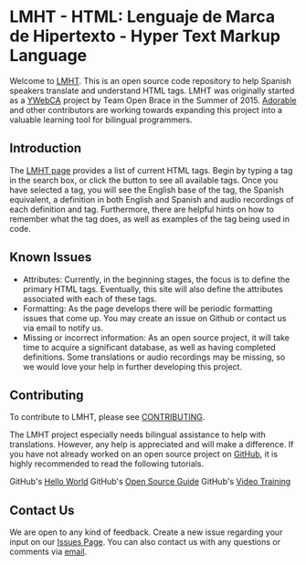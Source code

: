 # LMHT - HTML: Lenguaje de Marca de Hipertexto - Hyper Text Markup Language

Welcome to [LMHT].  This is an open source code repository to help Spanish speakers translate and understand HTML tags.  LMHT was originally started as a [YWebCA] project by Team Open Brace in the Summer of 2015. [Adorable] and other contributors are working towards expanding this project into a valuable learning tool for bilingual programmers.  

[LMHT]: http://lmht.github.io/
[YWebCA]: http://ywebca.org/
[Adorable]:  http://adorable.io/

## Introduction

The [LMHT page] provides a list of current HTML tags.  Begin by typing a tag in the search box, or click the button to see all available tags.  Once you have selected a tag, you will see the English base of the tag, the Spanish equivalent, a definition in both English and Spanish and audio recordings of each definition and tag.  Furthermore, there are helpful hints on how to remember what the tag does, as well as examples of the tag being used in code.

[LMHT page]:  http://lmht.github.io/


## Known Issues

* Attributes: Currently, in the beginning stages, the focus is to define the primary HTML tags.  Eventually, this site will also define the attributes associated with each of these tags.
* Formatting: As the page develops there will be periodic formatting issues that come up. You may create an issue on Github or contact us via email to notify us.
* Missing or incorrect information:  As an open source project, it will take time to acquire a significant database, as well as having completed definitions.  Some translations or audio recordings may be missing, so we would love your help in further developing this project.


## Contributing

To contribute to LMHT, please see [CONTRIBUTING](CONTRIBUTING.md).

The LMHT project especially needs bilingual assistance to help with translations.  However, any help is appreciated and will make a difference.  If you have not already worked on an open source project on [GitHub], it is highly recommended to read the following tutorials.

GitHub's [Hello World]
GitHub's [Open Source Guide]
GitHub's [Video Training]

[CONTRIBUTING]: https://github.com/LMHT/LMHT.github.io/blob/master/contributing.md  
[GitHub]:  https://github.com
[Hello World]:  https://guides.github.com/activities/hello-world/
[Open Source Guide]:  https://guides.github.com/activities/contributing-to-open-source/
[Video Training]: https://www.youtube.com/user/GitHubGuides


## Contact Us

We are open to any kind of feedback.  Create a new issue regarding your input on our [Issues Page].  You can also contact us with any questions or comments via [email].

[Issues page]: https://github.com/LMHT/LMHT.github.io/issues
[email]: mailto:lmht@adorable.io
